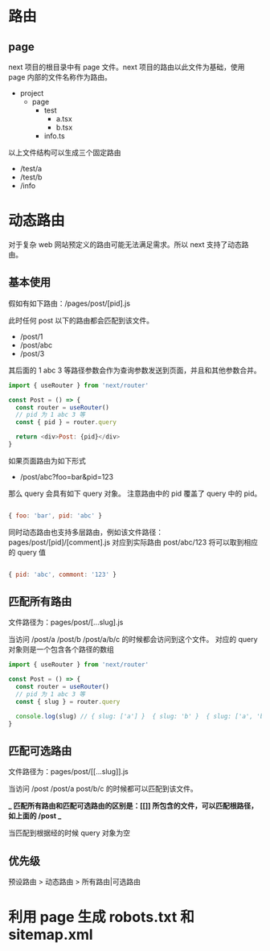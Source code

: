 # 路由

## page

next 项目的根目录中有 page 文件。next 项目的路由以此文件为基础，使用 page 内部的文件名称作为路由。

- project
  - page
    - test
      - a.tsx
      - b.tsx
    - info.ts

以上文件结构可以生成三个固定路由

- /test/a
- /test/b
- /info

# 动态路由

对于复杂 web 网站预定义的路由可能无法满足需求。所以 next 支持了动态路由。

## 基本使用

假如有如下路由：/pages/post/[pid].js

此时任何 post 以下的路由都会匹配到该文件。

- /post/1
- /post/abc
- /post/3

其后面的 1 abc 3 等路径参数会作为查询参数发送到页面，并且和其他参数合并。

```javascript
import { useRouter } from 'next/router'

const Post = () => {
  const router = useRouter()
  // pid 为 1 abc 3 等
  const { pid } = router.query

  return <div>Post: {pid}</div>
}
```

如果页面路由为如下形式

- /post/abc?foo=bar&pid=123

那么 query 会具有如下 query 对象。
注意路由中的 pid 覆盖了 query 中的 pid。

```javascript

{ foo: 'bar', pid: 'abc' }

```

同时动态路由也支持多层路由，例如该文件路径：pages/post/[pid]/[comment].js
对应到实际路由 post/abc/123 将可以取到相应的 query 值

```javascript

{ pid: 'abc', commont: '123' }

```

## 匹配所有路由

文件路径为：pages/post/[...slug].js

当访问 /post/a /post/b /post/a/b/c 的时候都会访问到这个文件。
对应的 query 对象则是一个包含各个路径的数组

```javascript
import { useRouter } from 'next/router'

const Post = () => {
  const router = useRouter()
  // pid 为 1 abc 3 等
  const { slug } = router.query

  console.log(slug) // { slug: ['a'] }  { slug: 'b' }  { slug: ['a', 'b', 'c']}
}
```

## 匹配可选路由

文件路径为：pages/post/[[...slug]].js

当访问 /post /post/a post/b/c 的时候都可以匹配到该文件。

**_ 匹配所有路由和匹配可选路由的区别是：[[]] 所包含的文件，可以匹配根路径，如上面的 /post _**

当匹配到根据经的时候 query 对象为空

## 优先级

预设路由 > 动态路由 > 所有路由|可选路由

# 利用 page 生成 robots.txt 和 sitemap.xml
